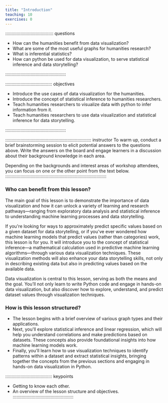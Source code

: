 ```yaml
---
title: "Introduction"
teaching: 10
exercises: 0
---
```


:::::::::::::::::::::::::::::::::::::: questions 

- How can the humanities benefit from data visualization?
- What are some of the most useful graphs for humanities research?
- What is inferential statistics? 
- How can python be used for data visualization, to serve statistical inference and data storytelling?

::::::::::::::::::::::::::::::::::::::::::::::::

::::::::::::::::::::::::::::::::::::: objectives

- Introduce the use cases of data visualization for the humanities.
- Introduce the concept of statistical inference to humanities researchers.
- Teach humanities researchers to visualize data with python to infer information from it.
- Teach humanities researchers to use data visualization and statistical inference for data storytelling.

::::::::::::::::::::::::::::::::::::::::::::::::

:::::::::::::::::::::::::::::::::::::::::::::::::::::::::::::::::::: instructor
To warm up, conduct a brief brainstorming session to elicit potential answers to the 
questions above. Write the answers on the board and engage learners in a discussion about their background knowledge 
in each area.

Depending on the backgrounds and interest areas of workshop attendees, you can focus on one or the other point
from the text below. 
::::::::::::::::::::::::::::::::::::::::::::::::::::::::::::::::::::::::::::::::

### Who can benefit from this lesson?

The main goal of this lesson is to demonstrate the importance of data visualization and how it can unlock a 
variety of learning and research pathways—ranging from exploratory data analysis and statistical inference to 
understanding machine learning processes and data storytelling.

If you're looking for ways to approximately predict specific values based on a given dataset for data storytelling, 
or if you've ever wondered how machine learning models that predict values (rather than categories) work, 
this lesson is for you. It will introduce you to the concept of statistical inference—a mathematical 
calculation used in predictive machine learning algorithms—through various data visualization techniques. 
These visualization methods will also enhance your data storytelling skills, not only in describing existing 
data but also in predicting values based on the available data. 

Data visualization is central to this lesson, serving as both the means and the goal. You’ll not only learn 
to write Python code and engage in hands-on data visualization, but also discover how to explore, understand, 
and predict dataset values through visualization techniques.


### How is this lesson structured?

* The lesson begins with a brief overview of various graph types and their applications.
* Next, you'll explore statistical inference and linear regression, which will help you understand correlations 
and make predictions based on datasets. These concepts also provide foundational insights into how machine 
learning models work. 
* Finally, you'll learn how to use visualization techniques to identify patterns within a dataset and extract 
statistical insights, bringing together the concepts from the previous sections and engaging in hands-on 
data visualization in Python.  


::::::::::::::::::::::::::::::::::::: keypoints 
- Getting to know each other.
- An overview of the lesson structure and objectives.
::::::::::::::::::::::::::::::::::::::::::::::::


